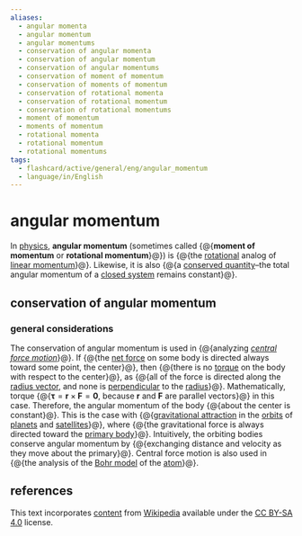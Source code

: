 ```yaml
---
aliases:
  - angular momenta
  - angular momentum
  - angular momentums
  - conservation of angular momenta
  - conservation of angular momentum
  - conservation of angular momentums
  - conservation of moment of momentum
  - conservation of moments of momentum
  - conservation of rotational momenta
  - conservation of rotational momentum
  - conservation of rotational momentums
  - moment of momentum
  - moments of momentum
  - rotational momenta
  - rotational momentum
  - rotational momentums
tags:
  - flashcard/active/general/eng/angular_momentum
  - language/in/English
---
```


# angular momentum

In [physics](physics.md), __angular momentum__ (sometimes called {@{__moment of momentum__ or __rotational momentum__}@}) is {@{the [rotational](rotation.md) analog of [linear momentum](momentum.md)}@}. Likewise, it is also {@{a [conserved quantity](conservation%20law.md)–the total angular momentum of a [closed system](closed%20system.md) remains constant}@}. <!--SR:!2026-05-11,495,310!2026-01-19,410,310!2026-08-03,524,310-->

## conservation of angular momentum

### general considerations

The conservation of angular momentum is used in {@{analyzing [_central force motion_](classical%20central-force%20problem.md)}@}. If {@{the [net force](net%20force.md) on some body is directed always toward some point, the center}@}, then {@{there is no [torque](torque.md) on the body with respect to the center}@}, as {@{all of the force is directed along the [radius vector](position%20(geometry).md), and none is [perpendicular](perpendicular) to the [radius](radius.md)}@}. Mathematically, torque {@{$\mathbf \tau = \mathbf r \times \mathbf F = \mathbf 0$, because $\mathbf r$ and $\mathbf F$ are parallel vectors}@} in this case. Therefore, the angular momentum of the body {@{about the center is constant}@}. This is the case with {@{[gravitational attraction](gravity.md) in the [orbits](orbit.md) of [planets](planet.md) and [satellites](natural%20satellite.md)}@}, where {@{the gravitational force is always directed toward the [primary body](primary%20body.md)}@}. Intuitively, the orbiting bodies conserve angular momentum by {@{exchanging distance and velocity as they move about the primary}@}. Central force motion is also used in {@{the analysis of the [Bohr model](Bohr%20model.md) of the [atom](atom.md)}@}. <!--SR:!2027-06-29,824,330!2027-01-16,686,330!2025-07-07,272,330!2026-09-26,566,290!2026-01-19,365,290!2028-08-24,1165,350!2025-08-06,278,290!2028-09-15,1185,350!2027-04-30,777,330!2027-01-26,694,330-->

## references

This text incorporates [content](https://en.wikipedia.org/wiki/angular_momentum) from [Wikipedia](Wikipedia.md) available under the [CC BY-SA 4.0](https://creativecommons.org/licenses/by-sa/4.0/) license.
